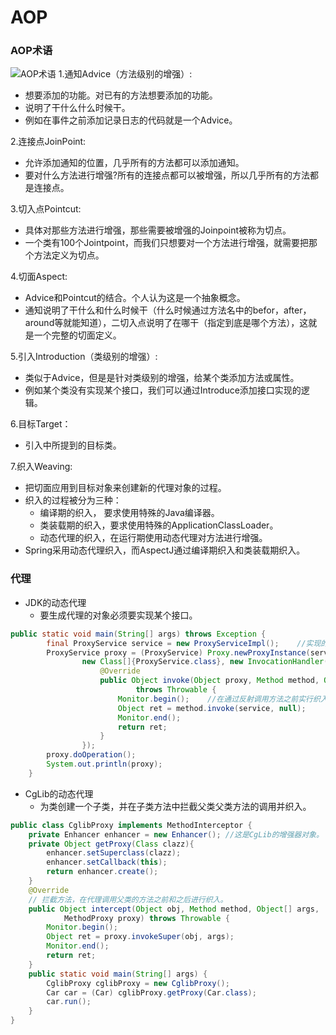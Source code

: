 # AOP

### AOP术语
![AOP术语](https://i.imgur.com/6MTNibM.png)
1.通知Advice（方法级别的增强）:
* 想要添加的功能。对已有的方法想要添加的功能。
* 说明了干什么什么时候干。
* 例如在事件之前添加记录日志的代码就是一个Advice。

2.连接点JoinPoint:
* 允许添加通知的位置，几乎所有的方法都可以添加通知。
* 要对什么方法进行增强?所有的连接点都可以被增强，所以几乎所有的方法都是连接点。

3.切入点Pointcut:
* 具体对那些方法进行增强，那些需要被增强的Joinpoint被称为切点。
* 一个类有100个Jointpoint，而我们只想要对一个方法进行增强，就需要把那个方法定义为切点。

4.切面Aspect:
* Advice和Pointcut的结合。个人认为这是一个抽象概念。
* 通知说明了干什么和什么时候干（什么时候通过方法名中的befor，after，around等就能知道），二切入点说明了在哪干（指定到底是哪个方法），这就是一个完整的切面定义。

5.引入Introduction（类级别的增强）:
* 类似于Advice，但是是针对类级别的增强，给某个类添加方法或属性。
* 例如某个类没有实现某个接口，我们可以通过Introduce添加接口实现的逻辑。

6.目标Target：
* 引入中所提到的目标类。

7.织入Weaving:
* 把切面应用到目标对象来创建新的代理对象的过程。
* 织入的过程被分为三种：
	* 编译期的织入， 要求使用特殊的Java编译器。
	* 类装载期的织入，要求使用特殊的ApplicationClassLoader。
	* 动态代理的织入，在运行期使用动态代理对方法进行增强。
* Spring采用动态代理织入，而AspectJ通过编译期织入和类装载期织入。

### 代理
* JDK的动态代理
	* 要生成代理的对象必须要实现某个接口。

```Java
public static void main(String[] args) throws Exception {
		final ProxyService service = new ProxyServiceImpl();	//实现的就是当前实例的代理。
		ProxyService proxy = (ProxyService) Proxy.newProxyInstance(service.getClass().getClassLoader(),
				new Class[]{ProxyService.class}, new InvocationHandler() {
					@Override
					public Object invoke(Object proxy, Method method, Object[] args)
							throws Throwable {
						Monitor.begin();	//在通过反射调用方法之前实行织入。
						Object ret = method.invoke(service, null);
						Monitor.end();
						return ret;
					}
				});
		proxy.doOperation();
		System.out.println(proxy);
	}
```

* CgLib的动态代理
	* 为类创建一个子类，并在子类方法中拦截父类父类方法的调用并织入。

```Java
public class CglibProxy implements MethodInterceptor {
	private Enhancer enhancer = new Enhancer();	//这是CgLib的增强器对象。
	private Object getProxy(Class clazz){
		enhancer.setSuperclass(clazz);
		enhancer.setCallback(this);
		return enhancer.create();
	}
	@Override
	// 拦截方法，在代理调用父类的方法之前和之后进行织入。
	public Object intercept(Object obj, Method method, Object[] args,
			MethodProxy proxy) throws Throwable {
		Monitor.begin();
		Object ret = proxy.invokeSuper(obj, args);
		Monitor.end();
		return ret;
	}
	public static void main(String[] args) {
		CglibProxy cglibProxy = new CglibProxy();
		Car car = (Car) cglibProxy.getProxy(Car.class);
		car.run();
	}
}
```